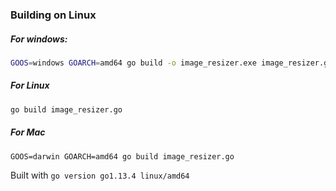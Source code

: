 ### Building on Linux

##### For windows:
```bash
GOOS=windows GOARCH=amd64 go build -o image_resizer.exe image_resizer.go
```

##### For Linux
```bash
go build image_resizer.go 
```

##### For Mac
```
GOOS=darwin GOARCH=amd64 go build image_resizer.go
```

Built with `go version go1.13.4 linux/amd64`

